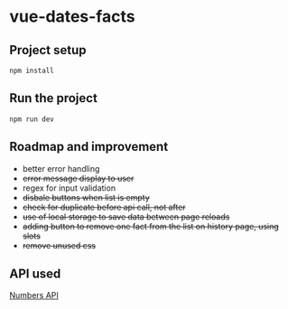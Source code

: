 # vue-dates-facts

## Project setup

```
npm install
```

## Run the project

```
npm run dev
```

## Roadmap and improvement

- better error handling
- ~~error message display to user~~
- regex for input validation
- ~~disbale buttons when list is empty~~
- ~~check for duplicate before api call, not after~~
- ~~use of local storage to save data between page reloads~~
- ~~adding button to remove one fact from the list on history page, using slots~~
- ~~remove unused css~~

## API used

[Numbers API](http://numbersapi.com/)
